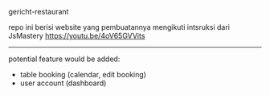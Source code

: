 gericht-restaurant

repo ini berisi website yang pembuatannya mengikuti intsruksi dari JsMastery https://youtu.be/4oV65GVVits

---
potential feature would be added:
- table booking (calendar, edit booking)
- user account (dashboard)
